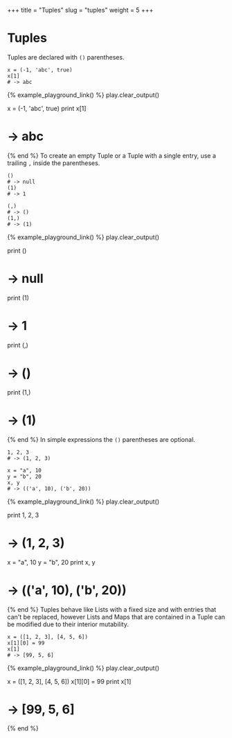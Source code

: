 +++
title = "Tuples"
slug = "tuples"
weight = 5
+++

# Tuples

Tuples are declared with `()` parentheses. 

````koto
x = (-1, 'abc', true)
x[1]
# -> abc
````

{% example_playground_link() %}
play.clear_output()

x = (-1, 'abc', true)
print x[1]
# -> abc

{% end %}
To create an empty Tuple or a Tuple with a single entry, use a trailing `,` inside the parentheses.

````koto
()
# -> null
(1)
# -> 1

(,)
# -> ()
(1,)
# -> (1)
````

{% example_playground_link() %}
play.clear_output()

print ()
# -> null
print (1)
# -> 1

print (,)
# -> ()
print (1,)
# -> (1)

{% end %}
In simple expressions the `()` parentheses are optional.

````koto
1, 2, 3
# -> (1, 2, 3)

x = "a", 10
y = "b", 20
x, y
# -> (('a', 10), ('b', 20))
````

{% example_playground_link() %}
play.clear_output()

print 1, 2, 3
# -> (1, 2, 3)

x = "a", 10
y = "b", 20
print x, y
# -> (('a', 10), ('b', 20))

{% end %}
Tuples behave like Lists with a fixed size and with entries that can't be replaced, 
however Lists and Maps that are contained in a Tuple can be modified due to
their interior mutability.

````koto
x = ([1, 2, 3], [4, 5, 6])
x[1][0] = 99
x[1]
# -> [99, 5, 6]
````

{% example_playground_link() %}
play.clear_output()

x = ([1, 2, 3], [4, 5, 6])
x[1][0] = 99
print x[1]
# -> [99, 5, 6]

{% end %}

